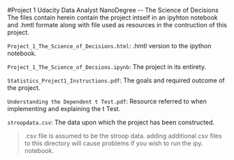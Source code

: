 #Project 1 Udacity Data Analyst NanoDegree -- The Science of Decisions  
The files contain herein contain the project intself in an ipyhton notebook and .hmtl formate along with file used as resources in the contruction of this project. 

`Project_1_The_Science_of_Decisions.html`:
	.hmtl version to the ipython notebook.

`Project_1_The_Science_of_Decsions.ipynb`:
	The project in its entirety.

`Statistics_Project1_Instructions.pdf`:
	The goals and required outcome of the project.

`Understanding the Dependent t Test.pdf`:
	Resource referred to when implementing and explaining the t Test. 

`stroopdata.csv`:
	The data upon which the project has been constructed.    

> .csv file is assumed to be the stroop data. adding additional csv files to this directory will cause problems if you wish to run the ipy. notebook.  
